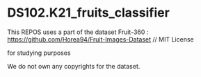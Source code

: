 # DS102.K21_fruits_classifier

This REPOS uses a part of the dataset Fruit-360 : https://github.com/Horea94/Fruit-Images-Dataset // MIT License

for studying purposes

We do not own any copyrights for the dataset.
